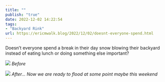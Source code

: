 ```yaml
---
title: ""
publish: "true"
date: 2022-12-02 14:22:54
tags:
- "Backyard Rink"
url: https://ericmwalk.blog/2022/12/02/doesnt-everyone-spend.html
---
```

Doesn’t everyone spend a break in their day snow blowing their backyard instead of eating lunch or doing something else important?

![](https://ericmwalk.blog/uploads/2022/40405912b7.jpg)
*Before*

![](https://ericmwalk.blog/uploads/2022/fe562088cc.jpg)
*After... Now we are ready to flood at some point maybe this weekend*